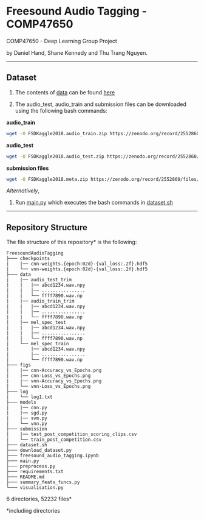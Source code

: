 # Freesound Audio Tagging - COMP47650

COMP47650 - Deep Learning Group Project     

by Daniel Hand, Shane Kennedy and Thu Trang Nguyen.       

---
Dataset
-
1. The contents of [data](https://github.com/DanH139/ucd/tree/master/Deep%20Learning/Freesound%20Audio%20Tagging/data) can be found [here](https://ucd-my.sharepoint.com/:u:/g/personal/daniel_hand_ucdconnect_ie/EZVF_TnCRnpOtuqch0sGDv8B_fPaLB0vkQffHID8LUiWSQ?e=T5g7de)      

2. The audio_test, audio_train and submission files can be downloaded using the following bash commands:     

**audio_train**
``` sh
wget -O FSDKaggle2018.audio_train.zip https://zenodo.org/record/2552860/files/FSDKaggle2018.audio_train.zip?download=1 
```

**audio_test**
``` sh
wget -O FSDKaggle2018.audio_test.zip https://zenodo.org/record/2552860/files/FSDKaggle2018.audio_test.zip?download=1 
```

**submission files**
``` sh 
wget -O FSDKaggle2018.meta.zip https://zenodo.org/record/2552860/files/FSDKaggle2018.meta.zip?download=1 
```


*Alternatively*, 
1. Run [main.py](https://github.com/DanH139/ucd/blob/master/Deep%20Learning/Freesound%20Audio%20Tagging/main.py) which executes the bash commands in [dataset.sh](https://github.com/DanH139/ucd/blob/master/Deep%20Learning/Freesound%20Audio%20Tagging/dataset.sh)

        
---            
Repository Structure
-
The file structure of this repository* is the following:


```
FreesoundAudioTagging       
├─── checkpoints        
|    |── cnn-weights.{epoch:02d}-{val_loss:.2f}.hdf5       
|    └── vnn-weights.{epoch:02d}-{val_loss:.2f}.hdf5       
├─── data      
|    |── audio_test_trim              
|    |   |── abcd1234.wav.npy       
|    |   |── ................
|    |   └── ffff7890.wav.np
|    |── audio_train_trim      
|    |   |── abcd1234.wav.npy       
|    |   |── ................
|    |   └── ffff7890.wav.np       
|    |── mel_spec_test     
|    |   |── abcd1234.wav.npy       
|    |   |── ................
|    |   └── ffff7890.wav.np    
|    └── mel_spec_train        
|        |── abcd1234.wav.npy       
|        |── ................
|        └── ffff7890.wav.np
├─── figs      
|    |── cnn-Accuracy_vs_Epochs.png        
|    |── cnn-Loss_vs_Epochs.png        
|    |── vnn-Accuracy_vs_Epochs.png        
|    └── vnn-Loss_vs_Epochs.png    
├─── log       
|    └── log1.txt 
├─── models         
|    |── cnn.py        
|    |── sgd.py        
|    |── svm.py        
|    └── vnn.py  
├─── submission        
|    |── test_post_competition_scoring_clips.csv       
|    └── train_post_competition.csv    
├─── dataset.sh      
├─── download_dataset.py     
├─── freesound_audio_tagging.ipynb       
├─── main.py    
├─── preprocess.py       
├─── requirements.txt            
├─── README.md       
├─── summary_feats_funcs.py      
└─── visualisation.py
```
                                        
6 directories, 52232 files*


*including directories

